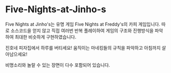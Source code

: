 # Five-Nights-at-Jinho-s
Five Nights at Jinho's는 유명 게임 Five Nights at Freddy's의 카피 게임입니다.
따로 소스코드을 얻지 않고 직접 여러번 반복 플레이하여 게임의 구조와 진행방식을 파악하여 최대한 비슷하게 구현하였습니다.

진호네 피자집에서 하루를 버티세요! 움직이는 마네킹들의 규칙을 파악하고 아침까지 살아남으세요!

비명소리와 놀랄 수 있는 장면이 다수 포함되어 있습니다.
